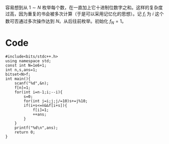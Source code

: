 容易想到从 $1\sim N$ 枚举每个数，在一直加上它十进制位数字之和。这样的复杂度过高，因为重复的书会被多次计算（于是可以采用记忆化的思想）。记 $f_i$ 为 $i$ 这个数可否通过多次操作达到 $N$。从后往前枚举。初始化 $f_N=1$。

# Code
```
#include<bits/stdc++.h>
using namespace std;
const int N=1e6+1;
int n,s,ans=1;
bitset<N>f;
int main(){
	scanf("%d",&n);
	f[n]=1;
	for(int i=n-1;i;--i){
		s=0;
		for(int j=i;j;j/=10)s+=j%10;
		if(i+s<=n&&f[i+s]){
			f[i]=1;
			++ans;
		}
	}
	printf("%d\n",ans);
	return 0;
}
```